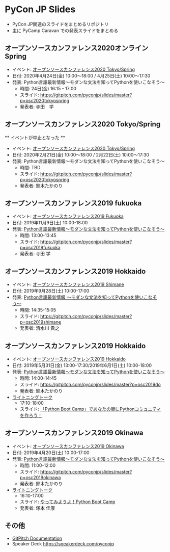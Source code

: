 # PyCon JP Slides

* PyCon JP関連のスライドをまとめるリポジトリ
* 主に PyCamp Caravan での発表スライドをまとめる


## オープンソースカンファレンス2020オンライン Spring

* イベント: [オープンソースカンファレンス2020 Tokyo/Spring](https://event.ospn.jp/osc2020-online-spring)
* 日付: 2020年4月24日(金) 10:00～18:00 / 4月25日(土) 10:00～17:30
* 発表: Python言語最新情報～モダンな文法を知ってPythonを使いこなそう～
  * 時間: 24日(金) 16:15 - 17:00
  * スライド: https://gitpitch.com/pyconjp/slides/master?p=osc2020tokyospring
  * 発表者: 寺田　学


## オープンソースカンファレンス2020 Tokyo/Spring

** イベントが中止となった **

* イベント: [オープンソースカンファレンス2020 Tokyo/Spring](https://www.ospn.jp/osc2020-spring/)
* 日付: 2020年2月21日(金) 10:00～18:00 / 2月22日(土) 10:00～17:30
* 発表: Python言語最新情報～モダンな文法を知ってPythonを使いこなそう～
  * 時間: TBD
  * スライド: https://gitpitch.com/pyconjp/slides/master?p=osc2020tokyospring
  * 発表者: 鈴木たかのり

## オープンソースカンファレンス2019 fukuoka

* イベント: [オープンソースカンファレンス2019 Fukuoka](https://www.ospn.jp/osc2019-fukuoka/)
* 日付: 2019年11月9日(土) 10:00-18:00
* 発表: [Python言語最新情報～モダンな文法を知ってPythonを使いこなそう～](https://www.ospn.jp/osc2019-fukuoka/modules/eguide/event.php?eid=5)
  * 時間: 13:00-13:45
  * スライド: https://gitpitch.com/pyconjp/slides/master?p=osc2019fukuoka
  * 発表者: 寺田 学

## オープンソースカンファレンス2019 Hokkaido

* イベント: [オープンソースカンファレンス2019 Shimane](https://www.ospn.jp/osc2019-shimane/)
* 日付: 2019年9月28日(土) 10:00-17:00
* 発表: [Python言語最新情報 〜モダンな文法を知ってPythonを使いこなそう〜](https://www.ospn.jp/osc2019-shimane/modules/article/article.php?articleid=2)
  * 時間: 14:35-15:05
  * スライド: https://gitpitch.com/pyconjp/slides/master?p=osc2019shimane
  * 発表者: 清水川 貴之
  
## オープンソースカンファレンス2019 Hokkaido

* イベント: [オープンソースカンファレンス2019 Hokkaido](https://www.ospn.jp/osc2019-okinawa/)
* 日付: 2019年5月31日(金) 13:00-17:30/2019年6月1日(土) 10:00-18:00
* 発表: [Python言語最新情報～モダンな文法を知ってPythonを使いこなそう～](https://www.ospn.jp/osc2019-do/modules/eguide/event.php?eid=17)
  * 時間: 14:00-14:45
  * スライド: https://gitpitch.com/pyconjp/slides/master?p=osc2019do
  * 発表者: 鈴木たかのり
* [ライトニングトーク](https://www.ospn.jp/osc2019-do/modules/eguide/event.php?eid=2)
  * 17:10-18:00
  * スライド: [「Python Boot Camp」であなたの街にPythonコミュニティを作ろう！](https://docs.google.com/presentation/d/1At7EF-Zd-XfSvY7dkhyBE2dwohfHzS09cGDIeD4t844/edit?usp=sharing)

## オープンソースカンファレンス2019 Okinawa

* イベント: [オープンソースカンファレンス2019 Okinawa](https://www.ospn.jp/osc2019-okinawa/)
* 日付: 2019年4月20日(土) 10:00-17:00
* 発表: [Python言語最新情報～モダンな文法を知ってPythonを使いこなそう～](https://www.ospn.jp/osc2019-okinawa/modules/eguide/event.php?eid=19)
  * 時間: 11:00-12:00
  * スライド: https://gitpitch.com/pyconjp/slides/master?p=osc2019okinawa
  * 発表者: 鈴木たかのり
* [ライトニングトーク](https://www.ospn.jp/osc2019-okinawa/modules/eguide/event.php?eid=2)
  * 16:10-17:00
  * スライド: [やってみようよ！Python Boot Camp](https://docs.google.com/presentation/d/1PZoDuwODhUXwO2JFL_unwdHmXpzpho-1HQ1pEg52OcQ/edit?usp=sharing)
  * 発表者: 塚本 佳康

## その他

* [GitPitch Documentation](https://gitpitch.com/docs/)
* Speaker Deck https://speakerdeck.com/pyconjp